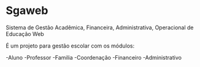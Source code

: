 # Sgaweb
Sistema de Gestão Acadêmica, Financeira, Administrativa, Operacional de Educação Web

É um projeto para gestão escolar com os módulos:

-Aluno
-Professor
-Familia
-Coordenação
-Financeiro
-Administrativo
